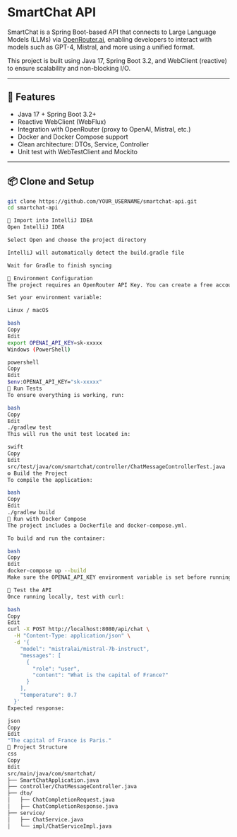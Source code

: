 # SmartChat API

SmartChat is a Spring Boot-based API that connects to Large Language Models (LLMs) via [OpenRouter.ai](https://openrouter.ai), enabling developers to interact with models such as GPT-4, Mistral, and more using a unified format.

This project is built using Java 17, Spring Boot 3.2, and WebClient (reactive) to ensure scalability and non-blocking I/O.

---

## 🚀 Features

- Java 17 + Spring Boot 3.2+
- Reactive WebClient (WebFlux)
- Integration with OpenRouter (proxy to OpenAI, Mistral, etc.)
- Docker and Docker Compose support
- Clean architecture: DTOs, Service, Controller
- Unit test with WebTestClient and Mockito

---

## 📦 Clone and Setup

```bash
git clone https://github.com/YOUR_USERNAME/smartchat-api.git
cd smartchat-api

🧠 Import into IntelliJ IDEA
Open IntelliJ IDEA

Select Open and choose the project directory

IntelliJ will automatically detect the build.gradle file

Wait for Gradle to finish syncing

🔐 Environment Configuration
The project requires an OpenRouter API Key. You can create a free account and generate the key at https://openrouter.ai.

Set your environment variable:

Linux / macOS

bash
Copy
Edit
export OPENAI_API_KEY=sk-xxxxx
Windows (PowerShell)

powershell
Copy
Edit
$env:OPENAI_API_KEY="sk-xxxxx"
🧪 Run Tests
To ensure everything is working, run:

bash
Copy
Edit
./gradlew test
This will run the unit test located in:

swift
Copy
Edit
src/test/java/com/smartchat/controller/ChatMessageControllerTest.java
⚙️ Build the Project
To compile the application:

bash
Copy
Edit
./gradlew build
🐳 Run with Docker Compose
The project includes a Dockerfile and docker-compose.yml.

To build and run the container:

bash
Copy
Edit
docker-compose up --build
Make sure the OPENAI_API_KEY environment variable is set before running Docker.

🧪 Test the API
Once running locally, test with curl:

bash
Copy
Edit
curl -X POST http://localhost:8080/api/chat \
  -H "Content-Type: application/json" \
  -d '{
    "model": "mistralai/mistral-7b-instruct",
    "messages": [
      {
        "role": "user",
        "content": "What is the capital of France?"
      }
    ],
    "temperature": 0.7
  }'
Expected response:

json
Copy
Edit
"The capital of France is Paris."
📁 Project Structure
css
Copy
Edit
src/main/java/com/smartchat/
├── SmartChatApplication.java
├── controller/ChatMessageController.java
├── dto/
│   ├── ChatCompletionRequest.java
│   ├── ChatCompletionResponse.java
├── service/
│   ├── ChatService.java
│   └── impl/ChatServiceImpl.java